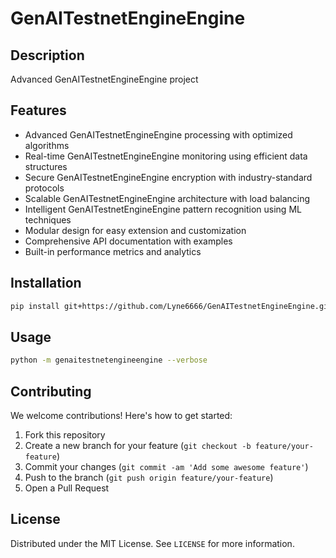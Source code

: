 # GenAITestnetEngineEngine

## Description

Advanced GenAITestnetEngineEngine project

## Features

- Advanced GenAITestnetEngineEngine processing with optimized algorithms
- Real-time GenAITestnetEngineEngine monitoring using efficient data structures
- Secure GenAITestnetEngineEngine encryption with industry-standard protocols
- Scalable GenAITestnetEngineEngine architecture with load balancing
- Intelligent GenAITestnetEngineEngine pattern recognition using ML techniques
- Modular design for easy extension and customization
- Comprehensive API documentation with examples
- Built-in performance metrics and analytics
## Installation

```bash
pip install git+https://github.com/Lyne6666/GenAITestnetEngineEngine.git
```

## Usage

```bash
python -m genaitestnetengineengine --verbose
```

## Contributing

We welcome contributions! Here's how to get started:

1. Fork this repository
2. Create a new branch for your feature (`git checkout -b feature/your-feature`)
3. Commit your changes (`git commit -am 'Add some awesome feature'`)
4. Push to the branch (`git push origin feature/your-feature`)
5. Open a Pull Request

## License

Distributed under the MIT License. See `LICENSE` for more information.

